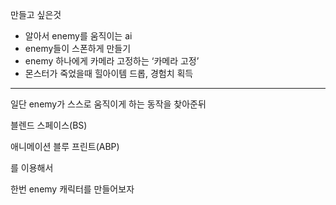
만들고 싶은것

- 알아서 enemy를 움직이는 ai
- enemy들이 스폰하게 만들기
- enemy 하나에게 카메라 고정하는 ‘카메라 고정’
- 몬스터가 죽었을때 힐아이템 드롭, 경험치 획득

---

일단 enemy가 스스로 움직이게 하는 동작을 찾아준뒤

블렌드 스페이스(BS)

애니메이션 블루 프린트(ABP)

를 이용해서 

한번 enemy 캐릭터를 만들어보자
